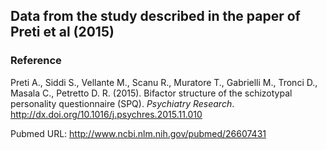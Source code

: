 Data from the study described in the paper of Preti et al (2015)
-
### Reference
Preti A., Siddi S., Vellante M., Scanu R., Muratore T., Gabrielli M., Tronci D., Masala C., Petretto D. R. (2015). Bifactor structure of the schizotypal personality questionnaire (SPQ). *Psychiatry Research*. http://dx.doi.org/10.1016/j.psychres.2015.11.010

Pubmed URL: http://www.ncbi.nlm.nih.gov/pubmed/26607431

